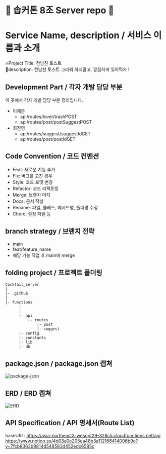 # 🌟 솝커톤 8조 Server repo 🌟

# Service Name, description / 서비스 이름과 소개

🔥Project Title: 전남친 토스트  
📜description: 전남친 토스트 그리워 하지말고, 깔끔하게 잊어먹자 !

## Development Part / 각자 개발 담당 부분

이 곳에서 각자 개발 담당 부분 정리입니다.

- 이제준
  - api/routes/lover/trashPOST
  - api/routes/post/postSuggestPOST
- 최진영
  - api/routes/suggest/suggestIdGET
  - api/routes/post/postIdGET

## Code Convention / 코드 컨벤션

- Feat: 새로운 기능 추가
- Fix: 버그를 고친 경우
- Style: 코드 포맷 변경
- Refactor: 코드 리팩토링
- Merge: 브랜치 머지
- Docs: 문서 작성
- Rename: 파일, 클래스, 메서드명, 폴더명 수정
- Chore: 설정 파일 등

## branch strategy / 브랜치 전략

- main
- feat/feature_name
- 해당 기능 작업 후 main에 merge

## folding project / 프로젝트 폴더링

```
Cocktail_server
|
|- .github
|
|- functions
      |
      |
      |- api
          |- routes
              |- post
              |- suggest
      |- config
      |- constants
      |- lib
      |- db
```

## package.json / package.json 캡쳐

![package-json](https://user-images.githubusercontent.com/81547780/142740656-9ed9d7ea-5381-43c6-9da9-2d835e8a0644.PNG)

## ERD / ERD 캡쳐

![ERD](https://user-images.githubusercontent.com/81547780/142740678-21204a1a-33eb-4a2b-bc0a-8af41cbc73b3.PNG)

## API Specification / API 명세서(Route List)

baseURI : https://asia-northeast3-wesopt29-328c5.cloudfunctions.net/api
https://www.notion.so/4d03a0e205ea48b3a112166414006b9e?v=7fcb8363b9814d548583d452edc6585c
